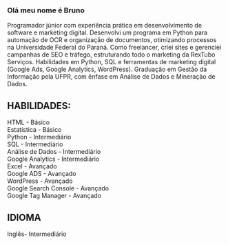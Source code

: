 ### Olá meu nome é **Bruno** 

Programador júnior com experiência prática em desenvolvimento de software e marketing digital. Desenvolvi um programa em Python para automação de OCR e organização de documentos, otimizando processos na Universidade Federal do Paraná. Como freelancer, criei sites e gerenciei campanhas de SEO e tráfego, estruturando todo o marketing da RexTubo Serviços. Habilidades em Python, SQL e ferramentas de marketing digital (Google Ads, Google Analytics, WordPress). Graduação em Gestão da Informação pela UFPR, com ênfase em Análise de Dados e Mineração de Dados.

## HABILIDADES:
HTML - Básico<br>
Estatística - Básico<br>
Python - Intermediário<br>
SQL - Intermediário<br>
Análise de Dados - Intermediário<br>
Google Analytics - Intermediário<br>
Excel - Avançado<br>
Google ADS - Avançado<br>
WordPress - Avançado<br>
Google Search Console - Avançado<br>
Google Tag Manager - Avançado<br>

## IDIOMA
Inglês- Intermediário
